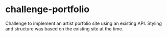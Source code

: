 # challenge-portfolio
Challenge to implement an artist porfolio site using an existing API.  Styling and structure was based on the existing site at the time.
